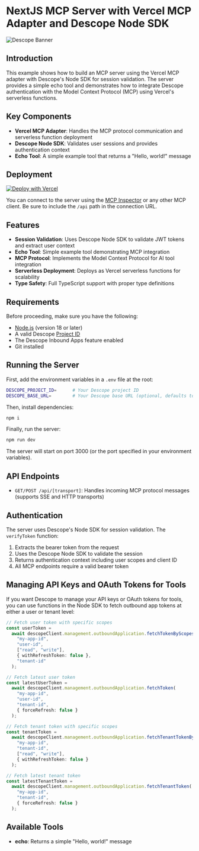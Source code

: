 # NextJS MCP Server with Vercel MCP Adapter and Descope Node SDK

![Descope Banner](https://github.com/descope/.github/assets/32936811/d904d37e-e3fa-4331-9f10-2880bb708f64)

## Introduction

This example shows how to build an MCP server using the Vercel MCP adapter with Descope's Node SDK for session validation. The server provides a simple echo tool and demonstrates how to integrate Descope authentication with the Model Context Protocol (MCP) using Vercel's serverless functions.

## Key Components

- **Vercel MCP Adapter**: Handles the MCP protocol communication and serverless function deployment
- **Descope Node SDK**: Validates user sessions and provides authentication context
- **Echo Tool**: A simple example tool that returns a "Hello, world!" message

## Deployment

[![Deploy with Vercel](https://vercel.com/button)](https://vercel.com/new/clone?repository-url=https://github.com/descope/ai/tree/main/examples/nextjs-vercel-mcp-server&env=DESCOPE_PROJECT_ID,DESCOPE_BASE_URL&envDescription=Required%20environment%20variables%20for%20the%20MCP%20server&envLink=https://github.com/descope/ai/tree/main/examples/nextjs-vercel-mcp-server#requirements)

You can connect to the server using the [MCP Inspector](https://modelcontextprotocol.io/docs/tools/inspector) or any other MCP client. Be sure to include the `/api` path in the connection URL.

## Features

- **Session Validation**: Uses Descope Node SDK to validate JWT tokens and extract user context
- **Echo Tool**: Simple example tool demonstrating MCP integration
- **MCP Protocol**: Implements the Model Context Protocol for AI tool integration
- **Serverless Deployment**: Deploys as Vercel serverless functions for scalability
- **Type Safety**: Full TypeScript support with proper type definitions

## Requirements

Before proceeding, make sure you have the following:

- [Node.js](https://nodejs.org/) (version 18 or later)
- A valid Descope [Project ID](https://app.descope.com/settings/project)
- The Descope Inbound Apps feature enabled
- Git installed

## Running the Server

First, add the environment variables in a `.env` file at the root:

```bash
DESCOPE_PROJECT_ID=      # Your Descope project ID
DESCOPE_BASE_URL=        # Your Descope base URL (optional, defaults to https://api.descope.com)
```

Then, install dependencies:

```bash
npm i
```

Finally, run the server:

```bash
npm run dev
```

The server will start on port 3000 (or the port specified in your environment variables).

## API Endpoints

- `GET/POST /api/[transport]`: Handles incoming MCP protocol messages (supports SSE and HTTP transports)

## Authentication

The server uses Descope's Node SDK for session validation. The `verifyToken` function:

1. Extracts the bearer token from the request
2. Uses the Descope Node SDK to validate the session
3. Returns authentication context including user scopes and client ID
4. All MCP endpoints require a valid bearer token

## Managing API Keys and OAuth Tokens for Tools

If you want Descope to manage your API keys or OAuth tokens for tools, you can use functions in the Node SDK to fetch outbound app tokens at either a user or tenant level:

```typescript
// Fetch user token with specific scopes
const userToken =
  await descopeClient.management.outboundApplication.fetchTokenByScopes(
    "my-app-id",
    "user-id",
    ["read", "write"],
    { withRefreshToken: false },
    "tenant-id"
  );

// Fetch latest user token
const latestUserToken =
  await descopeClient.management.outboundApplication.fetchToken(
    "my-app-id",
    "user-id",
    "tenant-id",
    { forceRefresh: false }
  );

// Fetch tenant token with specific scopes
const tenantToken =
  await descopeClient.management.outboundApplication.fetchTenantTokenByScopes(
    "my-app-id",
    "tenant-id",
    ["read", "write"],
    { withRefreshToken: false }
  );

// Fetch latest tenant token
const latestTenantToken =
  await descopeClient.management.outboundApplication.fetchTenantToken(
    "my-app-id",
    "tenant-id",
    { forceRefresh: false }
  );
```

## Available Tools

- **echo**: Returns a simple "Hello, world!" message
